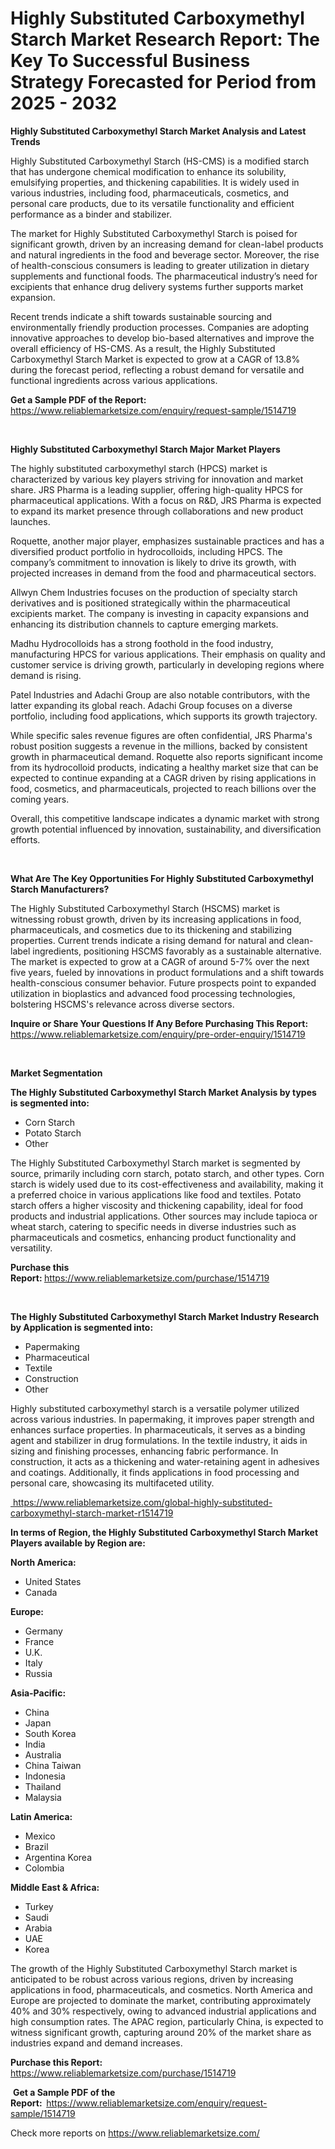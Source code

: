 <p><h1>Highly Substituted Carboxymethyl Starch Market Research Report: The Key To Successful Business Strategy Forecasted for Period from 2025 - 2032</h1></p><p><strong>Highly Substituted Carboxymethyl Starch Market Analysis and Latest Trends</strong></p>
<p><p>Highly Substituted Carboxymethyl Starch (HS-CMS) is a modified starch that has undergone chemical modification to enhance its solubility, emulsifying properties, and thickening capabilities. It is widely used in various industries, including food, pharmaceuticals, cosmetics, and personal care products, due to its versatile functionality and efficient performance as a binder and stabilizer.</p><p>The market for Highly Substituted Carboxymethyl Starch is poised for significant growth, driven by an increasing demand for clean-label products and natural ingredients in the food and beverage sector. Moreover, the rise of health-conscious consumers is leading to greater utilization in dietary supplements and functional foods. The pharmaceutical industry’s need for excipients that enhance drug delivery systems further supports market expansion.</p><p>Recent trends indicate a shift towards sustainable sourcing and environmentally friendly production processes. Companies are adopting innovative approaches to develop bio-based alternatives and improve the overall efficiency of HS-CMS. As a result, the Highly Substituted Carboxymethyl Starch Market is expected to grow at a CAGR of 13.8% during the forecast period, reflecting a robust demand for versatile and functional ingredients across various applications.</p></p>
<p><strong>Get a Sample PDF of the Report:&nbsp;</strong> <a href="https://www.reliablemarketsize.com/enquiry/request-sample/1514719?utm_campaign=1884&utm_medium=2&utm_source=Github&utm_content=ia&utm_term=17012025&utm_id=highly-substituted-carboxymethyl-starch">https://www.reliablemarketsize.com/enquiry/request-sample/1514719</a></p>
<p>&nbsp;</p>
<p><strong>Highly Substituted Carboxymethyl Starch Major Market Players</strong></p>
<p><p>The highly substituted carboxymethyl starch (HPCS) market is characterized by various key players striving for innovation and market share. JRS Pharma is a leading supplier, offering high-quality HPCS for pharmaceutical applications. With a focus on R&D, JRS Pharma is expected to expand its market presence through collaborations and new product launches.</p><p>Roquette, another major player, emphasizes sustainable practices and has a diversified product portfolio in hydrocolloids, including HPCS. The company’s commitment to innovation is likely to drive its growth, with projected increases in demand from the food and pharmaceutical sectors.</p><p>Allwyn Chem Industries focuses on the production of specialty starch derivatives and is positioned strategically within the pharmaceutical excipients market. The company is investing in capacity expansions and enhancing its distribution channels to capture emerging markets.</p><p>Madhu Hydrocolloids has a strong foothold in the food industry, manufacturing HPCS for various applications. Their emphasis on quality and customer service is driving growth, particularly in developing regions where demand is rising.</p><p>Patel Industries and Adachi Group are also notable contributors, with the latter expanding its global reach. Adachi Group focuses on a diverse portfolio, including food applications, which supports its growth trajectory.</p><p>While specific sales revenue figures are often confidential, JRS Pharma's robust position suggests a revenue in the millions, backed by consistent growth in pharmaceutical demand. Roquette also reports significant income from its hydrocolloid products, indicating a healthy market size that can be expected to continue expanding at a CAGR driven by rising applications in food, cosmetics, and pharmaceuticals, projected to reach billions over the coming years.</p><p>Overall, this competitive landscape indicates a dynamic market with strong growth potential influenced by innovation, sustainability, and diversification efforts.</p></p>
<p>&nbsp;</p>
<p><strong>What Are The Key Opportunities For Highly Substituted Carboxymethyl Starch Manufacturers?</strong></p>
<p><p>The Highly Substituted Carboxymethyl Starch (HSCMS) market is witnessing robust growth, driven by its increasing applications in food, pharmaceuticals, and cosmetics due to its thickening and stabilizing properties. Current trends indicate a rising demand for natural and clean-label ingredients, positioning HSCMS favorably as a sustainable alternative. The market is expected to grow at a CAGR of around 5-7% over the next five years, fueled by innovations in product formulations and a shift towards health-conscious consumer behavior. Future prospects point to expanded utilization in bioplastics and advanced food processing technologies, bolstering HSCMS's relevance across diverse sectors.</p></p>
<p><strong>Inquire or Share Your Questions If Any Before Purchasing This Report:</strong> <a href="https://www.reliablemarketsize.com/enquiry/pre-order-enquiry/1514719?utm_campaign=1884&utm_medium=2&utm_source=Github&utm_content=ia&utm_term=17012025&utm_id=highly-substituted-carboxymethyl-starch">https://www.reliablemarketsize.com/enquiry/pre-order-enquiry/1514719</a></p>
<p>&nbsp;</p>
<p><strong>Market Segmentation</strong></p>
<p><strong>The Highly Substituted Carboxymethyl Starch Market Analysis by types is segmented into:</strong></p>
<p><ul><li>Corn Starch</li><li>Potato Starch</li><li>Other</li></ul></p>
<p><p>The Highly Substituted Carboxymethyl Starch market is segmented by source, primarily including corn starch, potato starch, and other types. Corn starch is widely used due to its cost-effectiveness and availability, making it a preferred choice in various applications like food and textiles. Potato starch offers a higher viscosity and thickening capability, ideal for food products and industrial applications. Other sources may include tapioca or wheat starch, catering to specific needs in diverse industries such as pharmaceuticals and cosmetics, enhancing product functionality and versatility.</p></p>
<p><strong>Purchase this Report:&nbsp;</strong><a href="https://www.reliablemarketsize.com/purchase/1514719?utm_campaign=1884&utm_medium=2&utm_source=Github&utm_content=ia&utm_term=17012025&utm_id=highly-substituted-carboxymethyl-starch">https://www.reliablemarketsize.com/purchase/1514719</a></p>
<p>&nbsp;</p>
<p><strong>The Highly Substituted Carboxymethyl Starch Market Industry Research by Application is segmented into:</strong></p>
<p><ul><li>Papermaking</li><li>Pharmaceutical</li><li>Textile</li><li>Construction</li><li>Other</li></ul></p>
<p><p>Highly substituted carboxymethyl starch is a versatile polymer utilized across various industries. In papermaking, it improves paper strength and enhances surface properties. In pharmaceuticals, it serves as a binding agent and stabilizer in drug formulations. In the textile industry, it aids in sizing and finishing processes, enhancing fabric performance. In construction, it acts as a thickening and water-retaining agent in adhesives and coatings. Additionally, it finds applications in food processing and personal care, showcasing its multifaceted utility.</p></p>
<p><a href="https://www.reliablemarketsize.com/global-highly-substituted-carboxymethyl-starch-market-r1514719?utm_campaign=1884&utm_medium=2&utm_source=Github&utm_content=ia&utm_term=17012025&utm_id=highly-substituted-carboxymethyl-starch">&nbsp;https://www.reliablemarketsize.com/global-highly-substituted-carboxymethyl-starch-market-r1514719</a></p>
<p><strong>In terms of Region, the Highly Substituted Carboxymethyl Starch Market Players available by Region are:</strong></p>
<p>
    <p> <strong> North America: </strong>
        <ul>
            <li>United States</li>
            <li>Canada</li>
        </ul>
        </p> 
    <p> <strong> Europe: </strong>
        <ul>
            <li>Germany</li>
            <li>France</li>
            <li>U.K.</li>
            <li>Italy</li>
            <li>Russia</li>
        </ul>
        </p> 
    <p> <strong> Asia-Pacific: </strong>
        <ul>
            <li>China</li>
            <li>Japan</li>
            <li>South Korea</li>
            <li>India</li>
            <li>Australia</li>
            <li>China Taiwan</li>
            <li>Indonesia</li>
            <li>Thailand</li>
            <li>Malaysia</li>
        </ul>
        </p> 
    <p> <strong> Latin America: </strong>
        <ul>
            <li>Mexico</li>
            <li>Brazil</li>
            <li>Argentina Korea</li>
            <li>Colombia</li>
        </ul>
        </p> 
    <p> <strong> Middle East & Africa: </strong>
        <ul>
            <li>Turkey</li>
            <li>Saudi</li>
            <li>Arabia</li>
            <li>UAE</li>
            <li>Korea</li>
        </ul>
    </p>
    </p>
<p><p>The growth of the Highly Substituted Carboxymethyl Starch market is anticipated to be robust across various regions, driven by increasing applications in food, pharmaceuticals, and cosmetics. North America and Europe are projected to dominate the market, contributing approximately 40% and 30% respectively, owing to advanced industrial applications and high consumption rates. The APAC region, particularly China, is expected to witness significant growth, capturing around 20% of the market share as industries expand and demand increases.</p></p>
<p><strong>Purchase this Report: </strong><a href="https://www.reliablemarketsize.com/purchase/1514719?utm_campaign=1884&utm_medium=2&utm_source=Github&utm_content=ia&utm_term=17012025&utm_id=highly-substituted-carboxymethyl-starch">https://www.reliablemarketsize.com/purchase/1514719</a></p>
<p>&nbsp;<strong>Get a Sample PDF of the Report:&nbsp;&nbsp;</strong><a href="https://www.reliablemarketsize.com/enquiry/request-sample/1514719?utm_campaign=1884&utm_medium=2&utm_source=Github&utm_content=ia&utm_term=17012025&utm_id=highly-substituted-carboxymethyl-starch">https://www.reliablemarketsize.com/enquiry/request-sample/1514719</a></p>
<p><strong></strong></p>
<p>Check more reports on <a href="https://www.reliablemarketsize.com/?utm_campaign=1884&utm_medium=2&utm_source=Github&utm_content=ia&utm_term=17012025&utm_id=highly-substituted-carboxymethyl-starch">https://www.reliablemarketsize.com/</a></p>